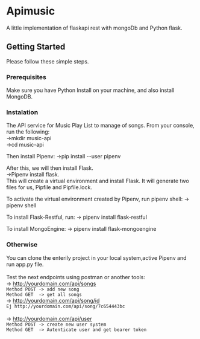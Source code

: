 # Apimusic
A little implementation of flaskapi rest with mongoDb and Python flask.

## Getting Started
Please follow these simple steps.

### Prerequisites
Make sure you have Python Install on your machine, and also install MongoDB.
### Instalation
The API service for Music Play List to manage of songs. From your console, run the following:<br>
→mkdir music-api<br>
→cd music-api<br>

Then install Pipenv:
→pip install --user pipenv<br>

After this, we will then install Flask.<br>
→Pipenv install flask.<br>
This will create a virtual environment and install Flask. It will generate two files for us, Pipfile and Pipfile.lock.

To activate the virtual environment created by Pipenv, run pipenv shell:
→ pipenv shell

To install Flask-Restful, run:
→ pipenv install flask-restful

To install MongoEngine:
→ pipenv install flask-mongoengine

### Otherwise
You can clone the enterily project in your local system,active Pipenv and run app.py file.<br><br>
Test the next endpoints using postman or another tools:<br>
→ http://yourdomain.com/api/songs<br>
`Method POST -> add new song`<br>
`Method GET  -> get all songs`<br>
→ http://yourdomain.com/api/song/id<br>
`Ej http://yourdomain.com/api/song/7c654443bc`<br><br>
→ http://yourdomain.com/api/user<br>
`Method POST -> create new user system`<br>
`Method GET  -> Autenticate user and get bearer token`




